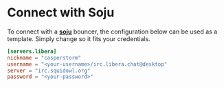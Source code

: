# Connect with Soju

To connect with a [**soju**](https://soju.im/) bouncer, the configuration below can be used as a template. Simply change so it fits your credentials.

```toml
[servers.libera]
nickname = "casperstorm"
username = "<your-username>/irc.libera.chat@desktop"
server = "irc.squidowl.org"
password = "<your-password>"
```
